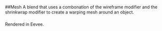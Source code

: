 ##Mesh
A blend that uses a combonation of the wireframe modifier and the shrinkwrap modifier to create a warping mesh around an object.
#####
Rendered in Eevee.